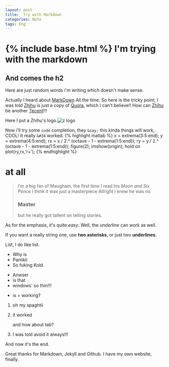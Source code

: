 ```yaml
---
layout: post
title:  Try with Markdown
categories: Note
tags: Eng
---
```

{% include base.html %}
I'm trying with the markdown
============================

And comes the h2
----------------

Here are just random words i'm writing which doesn't make sense.

Actually I heard about [MarkDown](https://daringball.net/ "Daring") All the time. So here is the tricky point, I was told [Zhihu][zhihu] is just a copy of [Quora][quora], which I can't believe!! How can [Zhihu][zhihu] be another [Tecent][tecent]!!!

Here I put a Zhihu's logo.![z logo][zlogo]

Now i'll try some `code` completion, they `&say;` this kinda things will work, COOL! It really `&#34` worked.
{% highlight matlab %}
x = extrema(3:5:end);
y = extrema(4:5:end);
rx = x./ 2.^ (octave - 1 - extrema(1:5:end));
ry = y./ 2.^ (octave - 1 - extrema(1:5:end));
figure(2);
imshow(origin);
hold on
plot(ry,rx,'r+');
{% endhighlight %}

# at all 

> I'm a big fan of Maugham,
> the first time I read his <i>Moon and Six Pence</i>
> I think it was just a masterpiece
> Allright I knew he was no 
> 
> ### Master
> but he really got tallent on telling stories.

As for the emphasis, it's quite *easy*. 
Well, the _underline_ can work as well.

If you want a really string one, use **two asterisks**, or just two __underlines__.

List, I do like list.

*  Why is 
*  Paniikii
*  So fuking Kold.
-  Anwser 
-  is that
-  windows' so thin!!!
+ is + working?

1. oh my spaghtii
2. it worked

	and how about tab?

3. I was told avoid it always!!!

And now it's the end.    

Great thanks for Markdown, Jekyll and Github. I have my own website, finally.	

[zhihu]: http://www.zhihu.com/  "A"
[quora]: http://www.quora.com/ "B"
[tecent]: http://www.qq.com/ "C"
[zlogo]: {{base}}/assets/zhihu-logo.png "Zhihu"

